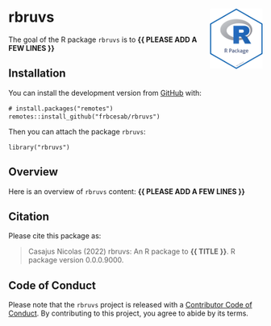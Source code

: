 <!-- README.md is generated from README.Rmd. Please edit that file -->

# rbruvs <img src="man/figures/package-sticker.png" align="right" style="float:right; height:120px;"/>

<!-- badges: start -->
<!-- badges: end -->

The goal of the R package `rbruvs` is to **{{ PLEASE ADD A FEW LINES
}}**

## Installation

You can install the development version from
[GitHub](https://github.com/) with:

    # install.packages("remotes")
    remotes::install_github("frbcesab/rbruvs")

Then you can attach the package `rbruvs`:

    library("rbruvs")

## Overview

Here is an overview of `rbruvs` content: **{{ PLEASE ADD A FEW LINES
}}**

## Citation

Please cite this package as:

> Casajus Nicolas (2022) rbruvs: An R package to **{{ TITLE }}**. R
> package version 0.0.0.9000.

## Code of Conduct

Please note that the `rbruvs` project is released with a [Contributor
Code of
Conduct](https://contributor-covenant.org/version/2/0/CODE_OF_CONDUCT.html).
By contributing to this project, you agree to abide by its terms.

